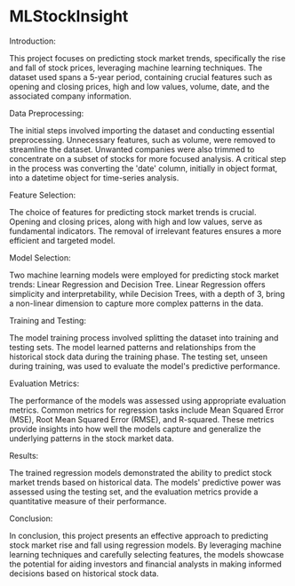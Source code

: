 # MLStockInsight
Introduction:

This project focuses on predicting stock market trends, specifically the rise and fall of stock prices, leveraging machine learning techniques. The dataset used spans a 5-year period, containing crucial features such as opening and closing prices, high and low values, volume, date, and the associated company information.

Data Preprocessing:

The initial steps involved importing the dataset and conducting essential preprocessing. Unnecessary features, such as volume, were removed to streamline the dataset. Unwanted companies were also trimmed to concentrate on a subset of stocks for more focused analysis. A critical step in the process was converting the 'date' column, initially in object format, into a datetime object for time-series analysis.

Feature Selection:

The choice of features for predicting stock market trends is crucial. Opening and closing prices, along with high and low values, serve as fundamental indicators. The removal of irrelevant features ensures a more efficient and targeted model.

Model Selection:

Two machine learning models were employed for predicting stock market trends: Linear Regression and Decision Tree. Linear Regression offers simplicity and interpretability, while Decision Trees, with a depth of 3, bring a non-linear dimension to capture more complex patterns in the data.

Training and Testing:

The model training process involved splitting the dataset into training and testing sets. The model learned patterns and relationships from the historical stock data during the training phase. The testing set, unseen during training, was used to evaluate the model's predictive performance.

Evaluation Metrics:

The performance of the models was assessed using appropriate evaluation metrics. Common metrics for regression tasks include Mean Squared Error (MSE), Root Mean Squared Error (RMSE), and R-squared. These metrics provide insights into how well the models capture and generalize the underlying patterns in the stock market data.

Results:

The trained regression models demonstrated the ability to predict stock market trends based on historical data. The models' predictive power was assessed using the testing set, and the evaluation metrics provide a quantitative measure of their performance.

Conclusion:

In conclusion, this project presents an effective approach to predicting stock market rise and fall using regression models. By leveraging machine learning techniques and carefully selecting features, the models showcase the potential for aiding investors and financial analysts in making informed decisions based on historical stock data.

